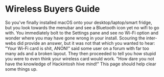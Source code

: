 # Wireless Buyers Guide

So you've finally installed macOS onto your desktop/laptop/smart fridge, but you look towards the menubar and see a Bluetooth icon yet no wifi to go with. You immediately bolt to the Settings pane and see no Wi-Fi option and wonder where you may have gone wrong in your install. Scouring the inter-webs did provide an answer, but it was not that which you wanted to hear: "Your Wi-Fi card is shit, ANON!" said some user on a forum with far too many ads and a broken layout. They then proceeded to tell you how stupid you were to even think your wireless card would work. "How dare you not have the knowledge of Hackintosh hive mind!" This page should help clear some things up.
